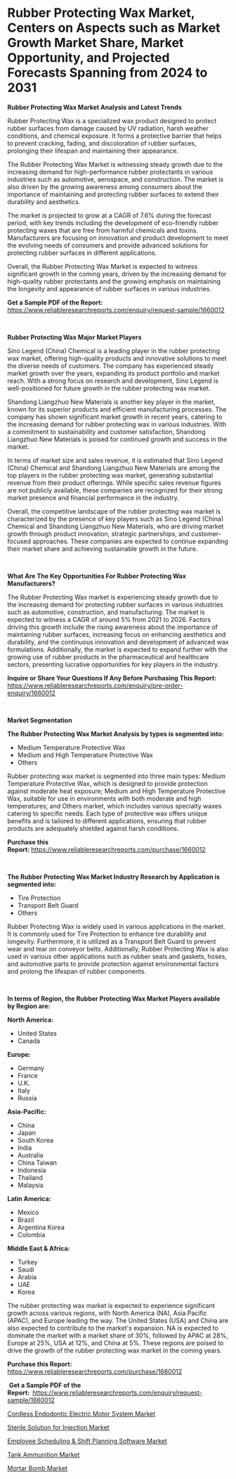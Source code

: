 <p><h1>Rubber Protecting Wax Market, Centers on Aspects such as Market Growth Market Share, Market Opportunity, and Projected Forecasts Spanning from 2024 to 2031</h1></p><p><strong>Rubber Protecting Wax Market Analysis and Latest Trends</strong></p>
<p><p>Rubber Protecting Wax is a specialized wax product designed to protect rubber surfaces from damage caused by UV radiation, harsh weather conditions, and chemical exposure. It forms a protective barrier that helps to prevent cracking, fading, and discoloration of rubber surfaces, prolonging their lifespan and maintaining their appearance.</p><p>The Rubber Protecting Wax Market is witnessing steady growth due to the increasing demand for high-performance rubber protectants in various industries such as automotive, aerospace, and construction. The market is also driven by the growing awareness among consumers about the importance of maintaining and protecting rubber surfaces to extend their durability and aesthetics.</p><p>The market is projected to grow at a CAGR of 7.6% during the forecast period, with key trends including the development of eco-friendly rubber protecting waxes that are free from harmful chemicals and toxins. Manufacturers are focusing on innovation and product development to meet the evolving needs of consumers and provide advanced solutions for protecting rubber surfaces in different applications.</p><p>Overall, the Rubber Protecting Wax Market is expected to witness significant growth in the coming years, driven by the increasing demand for high-quality rubber protectants and the growing emphasis on maintaining the longevity and appearance of rubber surfaces in various industries.</p></p>
<p><strong>Get a Sample PDF of the Report:&nbsp;</strong> <a href="https://www.reliableresearchreports.com/enquiry/request-sample/1660012">https://www.reliableresearchreports.com/enquiry/request-sample/1660012</a></p>
<p>&nbsp;</p>
<p><strong>Rubber Protecting Wax Major Market Players</strong></p>
<p><p>Sino Legend (China) Chemical is a leading player in the rubber protecting wax market, offering high-quality products and innovative solutions to meet the diverse needs of customers. The company has experienced steady market growth over the years, expanding its product portfolio and market reach. With a strong focus on research and development, Sino Legend is well-positioned for future growth in the rubber protecting wax market.</p><p>Shandong Liangzhuo New Materials is another key player in the market, known for its superior products and efficient manufacturing processes. The company has shown significant market growth in recent years, catering to the increasing demand for rubber protecting wax in various industries. With a commitment to sustainability and customer satisfaction, Shandong Liangzhuo New Materials is poised for continued growth and success in the market.</p><p>In terms of market size and sales revenue, it is estimated that Sino Legend (China) Chemical and Shandong Liangzhuo New Materials are among the top players in the rubber protecting wax market, generating substantial revenue from their product offerings. While specific sales revenue figures are not publicly available, these companies are recognized for their strong market presence and financial performance in the industry.</p><p>Overall, the competitive landscape of the rubber protecting wax market is characterized by the presence of key players such as Sino Legend (China) Chemical and Shandong Liangzhuo New Materials, who are driving market growth through product innovation, strategic partnerships, and customer-focused approaches. These companies are expected to continue expanding their market share and achieving sustainable growth in the future.</p></p>
<p>&nbsp;</p>
<p><strong>What Are The Key Opportunities For Rubber Protecting Wax Manufacturers?</strong></p>
<p><p>The Rubber Protecting Wax market is experiencing steady growth due to the increasing demand for protecting rubber surfaces in various industries such as automotive, construction, and manufacturing. The market is expected to witness a CAGR of around 5% from 2021 to 2026. Factors driving this growth include the rising awareness about the importance of maintaining rubber surfaces, increasing focus on enhancing aesthetics and durability, and the continuous innovation and development of advanced wax formulations. Additionally, the market is expected to expand further with the growing use of rubber products in the pharmaceutical and healthcare sectors, presenting lucrative opportunities for key players in the industry.</p></p>
<p><strong>Inquire or Share Your Questions If Any Before Purchasing This Report:</strong> <a href="https://www.reliableresearchreports.com/enquiry/pre-order-enquiry/1660012">https://www.reliableresearchreports.com/enquiry/pre-order-enquiry/1660012</a></p>
<p>&nbsp;</p>
<p><strong>Market Segmentation</strong></p>
<p><strong>The Rubber Protecting Wax Market Analysis by types is segmented into:</strong></p>
<p><ul><li>Medium Temperature Protective Wax</li><li>Medium and High Temperature Protective Wax</li><li>Others</li></ul></p>
<p><p>Rubber protecting wax market is segmented into three main types: Medium Temperature Protective Wax, which is designed to provide protection against moderate heat exposure; Medium and High Temperature Protective Wax, suitable for use in environments with both moderate and high temperatures; and Others market, which includes various specialty waxes catering to specific needs. Each type of protective wax offers unique benefits and is tailored to different applications, ensuring that rubber products are adequately shielded against harsh conditions.</p></p>
<p><strong>Purchase this Report:&nbsp;</strong><a href="https://www.reliableresearchreports.com/purchase/1660012">https://www.reliableresearchreports.com/purchase/1660012</a></p>
<p>&nbsp;</p>
<p><strong>The Rubber Protecting Wax Market Industry Research by Application is segmented into:</strong></p>
<p><ul><li>Tire Protection</li><li>Transport Belt Guard</li><li>Others</li></ul></p>
<p><p>Rubber Protecting Wax is widely used in various applications in the market. It is commonly used for Tire Protection to enhance tire durability and longevity. Furthermore, it is utilized as a Transport Belt Guard to prevent wear and tear on conveyor belts. Additionally, Rubber Protecting Wax is also used in various other applications such as rubber seals and gaskets, hoses, and automotive parts to provide protection against environmental factors and prolong the lifespan of rubber components.</p></p>
<p>&nbsp;</p>
<p><strong>In terms of Region, the Rubber Protecting Wax Market Players available by Region are:</strong></p>
<p>
    <p> <strong> North America: </strong>
        <ul>
            <li>United States</li>
            <li>Canada</li>
        </ul>
        </p> 
    <p> <strong> Europe: </strong>
        <ul>
            <li>Germany</li>
            <li>France</li>
            <li>U.K.</li>
            <li>Italy</li>
            <li>Russia</li>
        </ul>
        </p> 
    <p> <strong> Asia-Pacific: </strong>
        <ul>
            <li>China</li>
            <li>Japan</li>
            <li>South Korea</li>
            <li>India</li>
            <li>Australia</li>
            <li>China Taiwan</li>
            <li>Indonesia</li>
            <li>Thailand</li>
            <li>Malaysia</li>
        </ul>
        </p> 
    <p> <strong> Latin America: </strong>
        <ul>
            <li>Mexico</li>
            <li>Brazil</li>
            <li>Argentina Korea</li>
            <li>Colombia</li>
        </ul>
        </p> 
    <p> <strong> Middle East & Africa: </strong>
        <ul>
            <li>Turkey</li>
            <li>Saudi</li>
            <li>Arabia</li>
            <li>UAE</li>
            <li>Korea</li>
        </ul>
    </p>
    </p>
<p><p>The rubber protecting wax market is expected to experience significant growth across various regions, with North America (NA), Asia Pacific (APAC), and Europe leading the way. The United States (USA) and China are also expected to contribute to the market's expansion. NA is expected to dominate the market with a market share of 30%, followed by APAC at 28%, Europe at 25%, USA at 12%, and China at 5%. These regions are poised to drive the growth of the rubber protecting wax market in the coming years.</p></p>
<p><strong>Purchase this Report: </strong><a href="https://www.reliableresearchreports.com/purchase/1660012">https://www.reliableresearchreports.com/purchase/1660012</a></p>
<p>&nbsp;<strong>Get a Sample PDF of the Report:&nbsp;&nbsp;</strong><a href="https://www.reliableresearchreports.com/enquiry/request-sample/1660012">https://www.reliableresearchreports.com/enquiry/request-sample/1660012</a></p>
<p><strong></strong></p>
<p><p><a href="https://crocus-run-b5a.notion.site/Cordless-Endodontic-Electric-Motor-System-Market-Furnish-Information-about-Market-Size-Market-Share-86a2088ce12a467f9cc51fd14ad4b238">Cordless Endodontic Electric Motor System Market</a></p><p><a href="https://gratis-rainforest-2ca.notion.site/Sterile-Solution-for-Injection-Market-Centers-on-Aspects-such-as-Market-Growth-Market-Share-Market-3b796e7edf584cda8ad417d051ce076b">Sterile Solution for Injection Market</a></p><p><a href="https://metal-farmhouse-e95.notion.site/Employee-Scheduling-Shift-Planning-Software-Market-Dynamics-2024-2031-Also-about-Its-Market-Trend-f3f400abb99c4a09a4a36e95478d38be">Employee Scheduling & Shift Planning Software Market</a></p><p><a href="https://view.publitas.com/reportprime-1/tank-ammunition-market-dynamics-2024-2031-also-about-its-market-trends-projections-and-opportunities/">Tank Ammunition Market</a></p><p><a href="https://view.publitas.com/reportprime-1/mortar-bomb-market-size-furnishes-valuable-information-encompassing-market-share-market-trends-and-projections-spanning-from-2024-to-2031/">Mortar Bomb Market</a></p></p>